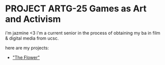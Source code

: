 # PROJECT ARTG-25 Games as Art and Activism

i'm jazmine <3 i'm a current senior in the process of obtaining my ba in film & digital media from ucsc.

here are my projects:
- ["The Flower"](https://plvmbl0ssom.github.io/twine.html)
